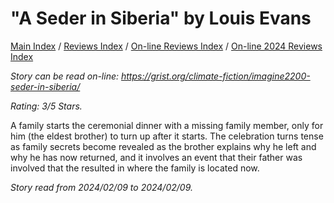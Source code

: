# "A Seder in Siberia" by Louis Evans

[Main Index](../../../README.md) / [Reviews Index](../../README.md) / [On-line Reviews Index](../README.md) / [On-line 2024 Reviews Index](README.md)

*Story can be read on-line: <https://grist.org/climate-fiction/imagine2200-seder-in-siberia/>*

*Rating: 3/5 Stars.*

A family starts the ceremonial dinner with a missing family member, only for him (the eldest brother) to turn up after it starts. The celebration turns tense as family secrets become revealed as the brother explains why he left and why he has now returned, and it involves an event that their father was involved that the resulted in where the family is located now.

*Story read from 2024/02/09 to 2024/02/09.*
